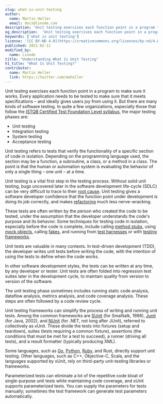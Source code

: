 ```yaml
---
slug: what-is-unit-testing
author:
  name: Martin Heller
  email: docs@linode.com
description: 'Unit testing exercises each function point in a program to make sure it works. This methodology helps ensure that an application meets its required behavior. Unit testing is a key component to the software development life-cycle.'
og_description:  'Unit testing exercises each function point in a program to make sure it works. This methodology helps ensure that an application meets its required behavior. Unit testing is a key component to the software development life-cycle.'
keywords: ['what is unit testing']
license: '[CC BY-ND 4.0](https://creativecommons.org/licenses/by-nd/4.0)'
published: 2021-02-11
modified_by:
  name: Linode
title: "Understanding What Is Unit Testing"
h1_title: "What Is Unit Testing?"
contributor:
  name: Martin Heller
  link: https://twitter.com/meheller
---
```


Unit testing exercises each function point in a program to make sure it works. Every application needs to be tested to make sure that it meets specifications – and ideally gives users joy from using it. But there are many kinds of software testing. In quite a few organizations, especially those that follow the [ISTQB Certified Test Foundation Level syllabus](https://astqb.org/certifications/foundation-level-certification/), the major testing phases are:

* Unit testing
* Integration testing
* System testing
* Acceptance testing

Unit testing refers to tests that verify the functionality of a specific section of code in isolation. Depending on the programming language used, the section may be a function, a subroutine, a class, or a method in a class. The point is that the human or automation system is evaluating the behavior of only a single thing – one unit – at a time.

Unit testing is a vital first step in the testing process. Without solid unit testing, bugs uncovered later in the software development life-cycle (SDLC) can be very difficult to trace to their [root cause](https://asq.org/quality-resources/root-cause-analysis). Unit testing gives a software developer confidence that the function point under development is doing its job correctly, and makes [refactoring](https://refactoring.com/) much less nerve-wracking.

These tests are often written by the person who created the code to be tested, under the assumption that the developer understands the code's purpose and its behavior. Some techniques for testing code in isolation, especially before the code is complete, include calling [method stubs](https://en.wikipedia.org/wiki/Method_stub), using [mock objects](https://www.agilealliance.org/glossary/mocks/), calling [fakes](https://martinfowler.com/articles/mocksArentStubs.html), and running from [test harnesses](https://www.softwaretestinghelp.com/what-is-test-harness/) or with [testing frameworks](https://en.wikipedia.org/wiki/Test\_automation).

Unit tests are valuable in many contexts. In test-driven development (TDD), the developer writes unit tests before writing the code, with the intention of using the tests to define when the code works.

In other software development styles, the tests can be written at any time, by any developer or tester. Unit tests are often folded into regression test suites later in the development cycle, to maintain quality from version to version of the software.

The unit testing phase sometimes includes running static code analysis, dataflow analysis, metrics analysis, and code coverage analysis. These steps are often followed by a code review cycle.

Unit testing frameworks can simplify the process of writing and running unit tests. Among the common frameworks are [SUnit](https://en.wikipedia.org/wiki/SUnit) (for Smalltalk, 1998), [Junit](https://junit.org) (for Java, 2002), and [NUnit](https://nunit.org/) (for .NET, not long after JUnit), referred to collectively as xUnit. These divide the tests into fixtures (setup and teardown), suites (tests requiring a common fixture), assertions (the conditions that must be met for a test to succeed), a runner (driving all tests), and a result formatter (typically producing XML).

Some languages, such as [Go](https://www.linode.com/docs/guides/development/go/), [Python]( https://www.linode.com/docs/guides/development/python/), [Ruby]( https://www.linode.com/docs/guides/development/ror/), and Rust, directly support unit testing. Other languages, such as C++, Objective-C, Scala, and the languages supported by xUnit, rely on third-party unit-testing libraries or frameworks.

Parameterized tests can eliminate a lot of the repetitive code bloat of single-purpose unit tests while maintaining code coverage, and xUnit supports parameterized tests. You can supply the parameters for tests manually; sometimes the test framework can generate test parameters automatically.